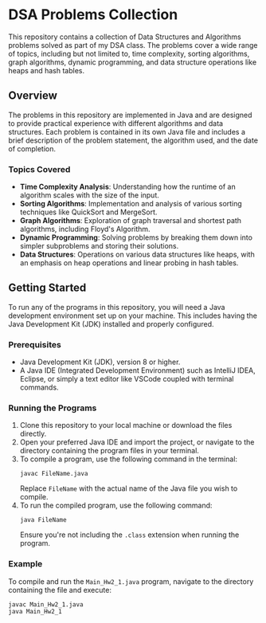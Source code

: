 # DSA Problems Collection

This repository contains a collection of Data Structures and Algorithms problems solved as part of my DSA class. The problems cover a wide range of topics, including but not limited to, time complexity, sorting algorithms, graph algorithms, dynamic programming, and data structure operations like heaps and hash tables.

## Overview

The problems in this repository are implemented in Java and are designed to provide practical experience with different algorithms and data structures. Each problem is contained in its own Java file and includes a brief description of the problem statement, the algorithm used, and the date of completion.

### Topics Covered

- **Time Complexity Analysis**: Understanding how the runtime of an algorithm scales with the size of the input.
- **Sorting Algorithms**: Implementation and analysis of various sorting techniques like QuickSort and MergeSort.
- **Graph Algorithms**: Exploration of graph traversal and shortest path algorithms, including Floyd's Algorithm.
- **Dynamic Programming**: Solving problems by breaking them down into simpler subproblems and storing their solutions.
- **Data Structures**: Operations on various data structures like heaps, with an emphasis on heap operations and linear probing in hash tables.

## Getting Started

To run any of the programs in this repository, you will need a Java development environment set up on your machine. This includes having the Java Development Kit (JDK) installed and properly configured. 

### Prerequisites

- Java Development Kit (JDK), version 8 or higher.
- A Java IDE (Integrated Development Environment) such as IntelliJ IDEA, Eclipse, or simply a text editor like VSCode coupled with terminal commands.

### Running the Programs

1. Clone this repository to your local machine or download the files directly.
2. Open your preferred Java IDE and import the project, or navigate to the directory containing the program files in your terminal.
3. To compile a program, use the following command in the terminal:
   ```
   javac FileName.java
   ```
   Replace `FileName` with the actual name of the Java file you wish to compile.
4. To run the compiled program, use the following command:
   ```
   java FileName
   ```
   Ensure you're not including the `.class` extension when running the program.

### Example

To compile and run the `Main_Hw2_1.java` program, navigate to the directory containing the file and execute:
```
javac Main_Hw2_1.java
java Main_Hw2_1
```


